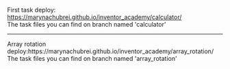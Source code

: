 First task deploy: https://marynachubrei.github.io/inventor_academy/calculator/<br>
The task files you can find on branch named 'calculator'
<hr>
Array rotation deploy:https://marynachubrei.github.io/inventor_academy/array_rotation/<br>
The task files you can find on branch named 'array_rotation'
